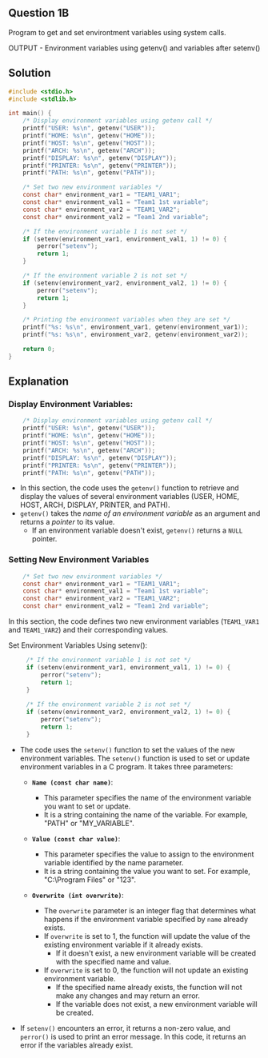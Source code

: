 ## Question 1B
Program to get and set environtment variables using system calls.

OUTPUT - Environment variables using getenv() and variables after setenv()

## Solution

~~~c
#include <stdio.h>
#include <stdlib.h>

int main() {
    /* Display environment variables using getenv call */
    printf("USER: %s\n", getenv("USER"));
    printf("HOME: %s\n", getenv("HOME"));
    printf("HOST: %s\n", getenv("HOST"));
    printf("ARCH: %s\n", getenv("ARCH"));
    printf("DISPLAY: %s\n", getenv("DISPLAY"));
    printf("PRINTER: %s\n", getenv("PRINTER"));
    printf("PATH: %s\n", getenv("PATH"));

    /* Set two new environment variables */
    const char* environment_var1 = "TEAM1_VAR1";
    const char* environment_val1 = "Team1 1st variable";
    const char* environment_var2 = "TEAM1_VAR2";
    const char* environment_val2 = "Team1 2nd variable";

    /* If the environment variable 1 is not set */
    if (setenv(environment_var1, environment_val1, 1) != 0) {
        perror("setenv");
        return 1;
    }

    /* If the environment variable 2 is not set */
    if (setenv(environment_var2, environment_val2, 1) != 0) {
        perror("setenv");
        return 1;
    }

    /* Printing the environment variables when they are set */
    printf("%s: %s\n", environment_var1, getenv(environment_var1));
    printf("%s: %s\n", environment_var2, getenv(environment_var2));

    return 0;
}
~~~

## Explanation

### Display Environment Variables:

~~~c
    /* Display environment variables using getenv call */
    printf("USER: %s\n", getenv("USER"));
    printf("HOME: %s\n", getenv("HOME"));
    printf("HOST: %s\n", getenv("HOST"));
    printf("ARCH: %s\n", getenv("ARCH"));
    printf("DISPLAY: %s\n", getenv("DISPLAY"));
    printf("PRINTER: %s\n", getenv("PRINTER"));
    printf("PATH: %s\n", getenv("PATH"));
~~~
- In this section, the code uses the `getenv()` function to retrieve and display the values of several environment variables (USER, HOME, HOST, ARCH, DISPLAY, PRINTER, and PATH). 
- `getenv()` takes the *name of an environment variable* as an argument and returns a *pointer* to its value. 
    - If an environment variable doesn't exist, `getenv()` returns a `NULL` pointer.

### Setting New Environment Variables

```c
    /* Set two new environment variables */
    const char* environment_var1 = "TEAM1_VAR1";
    const char* environment_val1 = "Team1 1st variable";
    const char* environment_var2 = "TEAM1_VAR2";
    const char* environment_val2 = "Team1 2nd variable";
```
In this section, the code defines two new environment variables (`TEAM1_VAR1` and `TEAM1_VAR2`) and their corresponding values.

Set Environment Variables Using setenv():

```c
     /* If the environment variable 1 is not set */
     if (setenv(environment_var1, environment_val1, 1) != 0) {
         perror("setenv");
         return 1;
     }
    
     /* If the environment variable 2 is not set */
     if (setenv(environment_var2, environment_val2, 1) != 0) {
         perror("setenv");
         return 1;
     }
``` 
- The code uses the `setenv()` function to set the values of the new environment variables. 
The `setenv()` function is used to set or update environment variables in a C program. It takes three parameters:
    - **`Name (const char name)`**: 
        - This parameter specifies the name of the environment variable you want to set or update.                                    
        - It is a string containing the name of the variable. For example, "PATH" or "MY_VARIABLE".
    
    - **`Value (const char value)`**:
        - This parameter specifies the value to assign to the environment variable identified by the name parameter. 
        - It is a string containing the value you want to set. For example, "C:\Program Files" or "123".
    
    - **`Overwrite (int overwrite)`**:
        - The `overwrite` parameter is an integer flag that determines what happens if the environment variable specified by `name` already exists.
        - If `overwrite` is set to 1, the function will update the value of the existing environment variable if it already exists. 
            - If it doesn't exist, a new environment variable will be created with the specified name and value.
        - If `overwrite` is set to 0, the function will not update an existing environment variable. 
            - If the specified name already exists, the function will not make any changes and may return an error. 
            - If the variable does not exist, a new environment variable will be created.
    
- If `setenv()` encounters an error, it returns a non-zero value, and `perror()` is used to print an error message. In this code, it returns an error if the variables already exist.

